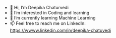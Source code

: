 - 👋 Hi, I’m Deepika Chaturvedi
- 👀 I’m interested in Coding and learning
- 🌱 I’m currently learning Machine Learning
- 📫 Feel free to reach me on 
      LinkedIn: https://wwww.linkedin.com/in/deepika-chatuvedi
